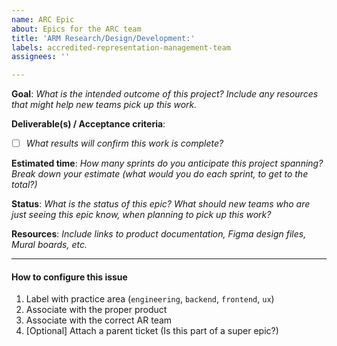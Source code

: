 ```yaml
---
name: ARC Epic
about: Epics for the ARC team
title: 'ARM Research/Design/Development:'
labels: accredited-representation-management-team
assignees: ''

---
```


**Goal**: 
_What is the intended outcome of this project? Include any resources that might help new teams pick up this work._

**Deliverable(s) / Acceptance criteria**: 
- [ ] _What results will confirm this work is complete?_

**Estimated time**: 
_How many sprints do you anticipate this project spanning? Break down your estimate (what would you do each sprint, to get to the total?)_

**Status**: 
_What is the status of this epic? What should new teams who are just seeing this epic know, when planning to pick up this work?_

**Resources**: 
_Include links to product documentation, Figma design files, Mural boards, etc._

---

#### How to configure this issue
1. Label with practice area (`engineering`, `backend`, `frontend`, `ux`)
2. Associate with the proper product
3. Associate with the correct AR team
4. [Optional] Attach a parent ticket (Is this part of a super epic?)
